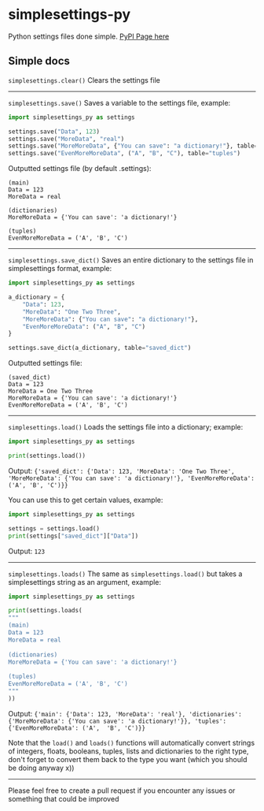 # simplesettings-py
Python settings files done simple.
[PyPI Page here](https://pypi.org/project/simplesettings-py)

## Simple docs
`simplesettings.clear()` Clears the settings file

---

`simplesettings.save()` Saves a variable to the settings file, example:

```py
import simplesettings_py as settings

settings.save("Data", 123)
settings.save("MoreData", "real")
settings.save("MoreMoreData", {"You can save": "a dictionary!"}, table="dictionaries")
settings.save("EvenMoreMoreData", ("A", "B", "C"), table="tuples")
```

Outputted settings file (by default .settings):
```
(main)
Data = 123
MoreData = real

(dictionaries)
MoreMoreData = {'You can save': 'a dictionary!'}

(tuples)
EvenMoreMoreData = ('A', 'B', 'C')
```

---

`simplesettings.save_dict()` Saves an entire dictionary to the settings file in simplesettings format, example:

```py
import simplesettings_py as settings

a_dictionary = {
	"Data": 123,
	"MoreData": "One Two Three",
	"MoreMoreData": {"You can save": "a dictionary!"},
	"EvenMoreMoreData": ("A", "B", "C")
}

settings.save_dict(a_dictionary, table="saved_dict")
```
Outputted settings file:
```
(saved_dict)
Data = 123
MoreData = One Two Three
MoreMoreData = {'You can save': 'a dictionary!'}
EvenMoreMoreData = ('A', 'B', 'C')
```

---

`simplesettings.load()` Loads the settings file into a dictionary; example:

```py
import simplesettings_py as settings

print(settings.load())
```
Output: `{'saved_dict': {'Data': 123, 'MoreData': 'One Two Three', 'MoreMoreData': {'You can save': 'a dictionary!'}, 'EvenMoreMoreData': ('A', 'B', 'C')}}`

You can use this to get certain values, example:

```py
import simplesettings_py as settings

settings = settings.load()
print(settings["saved_dict"]["Data"])
```
Output: `123`

---

`simplesettings.loads()` The same as `simplesettings.load()` but takes a simplesettings string as an argument, example:
```py
import simplesettings_py as settings

print(settings.loads(
"""
(main)
Data = 123
MoreData = real
  
(dictionaries)
MoreMoreData = {'You can save': 'a dictionary!'}
  
(tuples)
EvenMoreMoreData = ('A', 'B', 'C')
"""
))
```
Output: `{'main': {'Data': 123, 'MoreData': 'real'}, 'dictionaries': {'MoreMoreData': {'You can save': 'a dictionary!'}}, 'tuples': {'EvenMoreMoreData': ('A', 
'B', 'C')}}`

Note that the `load()` and `loads()` functions will automatically convert strings of integers, floats, booleans, tuples, lists and dictionaries to the right type, don't forget to convert them back to the type you want (which you should be doing anyway x))

---

Please feel free to create a pull request if you encounter any issues or something that could be improved
